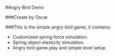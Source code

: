 #Angry Bird Demo

###Create by Oscar

###This is the simple angry bird game, it contains:
* Customized spring force simulation.
* Spring object elasticity simulation.
* Angry bird game play and simple level setup
